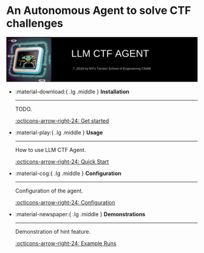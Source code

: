 # An Autonomous Agent to solve CTF challenges

![LLM-CSTF-agent banner](assets/readme_assets/spid_banner_1.png)





<div class="grid cards" markdown>


-   :material-download:{ .lg .middle } __Installation__

    ---

    TODO.

    [:octicons-arrow-right-24: Get started](installation/installation.md)


-   :material-play:{ .lg .middle } __Usage__

    ---

    How to use LLM CTF Agent.

    [:octicons-arrow-right-24: Quick Start](usage/overview.md)


-   :material-cog:{ .lg .middle } __Configuration__

    ---

    Configuration of the agent.

    [:octicons-arrow-right-24: Configuration](configuration/overview.md)



-   :material-newspaper:{ .lg .middle } __Demonstrations__

    ---

    Demonstration of hint feature.

    [:octicons-arrow-right-24: Example Runs](demonstration/demonstration.md)

</div>

